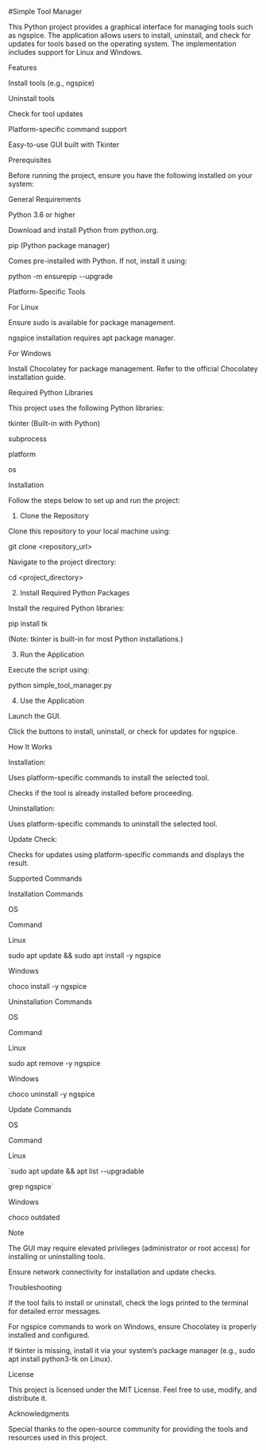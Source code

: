 #Simple Tool Manager

This Python project provides a graphical interface for managing tools such as ngspice. The application allows users to install, uninstall, and check for updates for tools based on the operating system. The implementation includes support for Linux and Windows.

Features

Install tools (e.g., ngspice)

Uninstall tools

Check for tool updates

Platform-specific command support

Easy-to-use GUI built with Tkinter

Prerequisites

Before running the project, ensure you have the following installed on your system:

General Requirements

Python 3.6 or higher

Download and install Python from python.org.

pip (Python package manager)

Comes pre-installed with Python. If not, install it using:

python -m ensurepip --upgrade

Platform-Specific Tools

For Linux

Ensure sudo is available for package management.

ngspice installation requires apt package manager.

For Windows

Install Chocolatey for package management. Refer to the official Chocolatey installation guide.

Required Python Libraries

This project uses the following Python libraries:

tkinter (Built-in with Python)

subprocess

platform

os

Installation

Follow the steps below to set up and run the project:

1. Clone the Repository

Clone this repository to your local machine using:

git clone <repository_url>

Navigate to the project directory:

cd <project_directory>

2. Install Required Python Packages

Install the required Python libraries:

pip install tk

(Note: tkinter is built-in for most Python installations.)

3. Run the Application

Execute the script using:

python simple_tool_manager.py

4. Use the Application

Launch the GUI.

Click the buttons to install, uninstall, or check for updates for ngspice.

How It Works

Installation:

Uses platform-specific commands to install the selected tool.

Checks if the tool is already installed before proceeding.

Uninstallation:

Uses platform-specific commands to uninstall the selected tool.

Update Check:

Checks for updates using platform-specific commands and displays the result.

Supported Commands

Installation Commands

OS

Command

Linux

sudo apt update && sudo apt install -y ngspice

Windows

choco install -y ngspice

Uninstallation Commands

OS

Command

Linux

sudo apt remove -y ngspice

Windows

choco uninstall -y ngspice

Update Commands

OS

Command

Linux

`sudo apt update && apt list --upgradable

grep ngspice`

Windows

choco outdated

Note

The GUI may require elevated privileges (administrator or root access) for installing or uninstalling tools.

Ensure network connectivity for installation and update checks.

Troubleshooting

If the tool fails to install or uninstall, check the logs printed to the terminal for detailed error messages.

For ngspice commands to work on Windows, ensure Chocolatey is properly installed and configured.

If tkinter is missing, install it via your system’s package manager (e.g., sudo apt install python3-tk on Linux).

License

This project is licensed under the MIT License. Feel free to use, modify, and distribute it.

Acknowledgments

Special thanks to the open-source community for providing the tools and resources used in this project.

